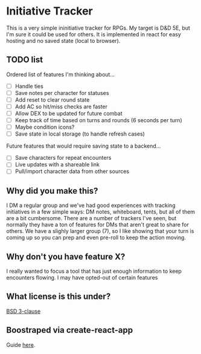 # Initiative Tracker

This is a very simple ininitiative tracker for RPGs. My target is D&D 5E, but I'm sure it could be used for others. It is implemented in react for easy hosting and no saved state (local to browser).

## TODO list

Ordered list of features I'm thinking about...
* [ ] Handle ties
* [ ] Save notes per character for statuses
* [ ] Add reset to clear round state
* [ ] Add AC so hit/miss checks are faster
* [ ] Allow DEX to be updated for future combat
* [ ] Keep track of time based on turns and rounds (6 seconds per turn)
* [ ] Maybe condition icons?
* [ ] Save state in local storage (to handle refresh cases)

Future features that would require saving state to a backend...
* [ ] Save characters for repeat encounters
* [ ] Live updates with a shareable link
* [ ] Pull/import character data from other sources

## Why did you make this?
I DM a regular group and we've had good experiences with tracking initiatives in a few simple ways: DM notes, whiteboard, tents, but all of them are a bit cumbersome. There are a number of trackers I've seen, but normally they have a ton of features for DMs that aren't great to share for others. We have a slighly larger group (7), so I like showing that your turn is coming up so you can prep and even pre-roll to keep the action moving.

## Why don't you have feature X?
I really wanted to focus a tool that has just enough information to keep encounters flowing. I may have opted-out of certain features


## What license is this under?
[BSD 3-clause](LICENSE.txt)

## Boostraped via create-react-app

Guide [here](https://github.com/facebookincubator/create-react-app/blob/master/packages/react-scripts/template/README.md).
